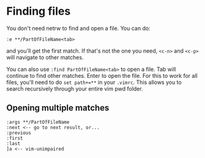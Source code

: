 # Finding files

You don't need netrw to find and open a file. You can do:
```
:e **/PartOfFileName<tab>
```
and you'll get the first match. If that's not the one you need, `<c-n>` and `<c-p>` will navigate to other matches.

You can also use `:find PartOfFileName<tab>` to open a file. Tab will continue to find other matches. Enter to open the file. For this to work for all files, you'll need to do `set path+=**` in your `.vimrc`. This allows you to search recursively through your entire vim pwd folder.

## Opening multiple matches

```
:args **/PartOfFileName
:next <-- go to next result, or...
:previous
:first
:last
]a <-- vim-unimpaired
```
